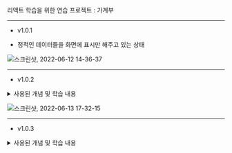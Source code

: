 리액트 학습을 위한 연습 프로젝트 : 가계부

---
* v1.0.1
- 정적인 데이터들을 화면에 표시만 해주고 있는 상태

![스크린샷, 2022-06-12 14-36-37](https://user-images.githubusercontent.com/43470398/173217279-0eea0f6e-77f6-41f0-bc68-49be86ec18cb.png)

---
* v1.0.2

<details>
<summary>사용된 개념 및 학습 내용</summary>
<div markdown="1">

- 폼 데이터 이벤트 처리

- 사용자 입력을 받아 상태로 관리, 상태 끌어 올리기

- 이전 상태에 의존하는 상태를 업데이트 하는 방법

```javascript
// 카운터 예시
setCount(prevCount => prevCount+1);
```
</div>
</details>

![스크린샷, 2022-06-13 17-32-15](https://user-images.githubusercontent.com/43470398/173314036-ecd6924f-01e9-4b95-b34a-191d707fb7f7.png)

---
* v1.0.3

<details>
<summary>사용된 개념 및 학습 내용</summary>
<div markdown="1">

- 배열 고차함수 map을 이용한 렌더링 (링크달기)

- 년도별 데이터 필터링 및 조건부 렌더링 (데이터가 없을 때)

- 이전 상태에 의존하는 상태를 업데이트

```javascript
// 기존 가계부에 새로운 데이터 추가하는 로직
  function addExpenseHandler(expense) {
    setExpenses((prevExpenses) => [expense, ...prevExpenses]);
  }
```
</div>
</details>
